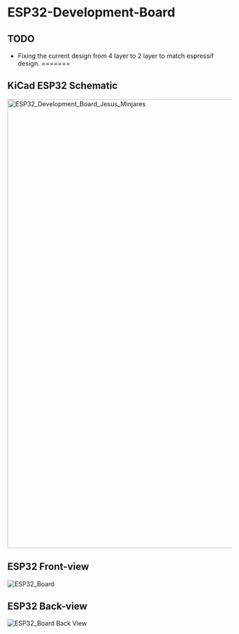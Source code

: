 # ESP32-Development-Board
## TODO
* Fixing the current design from 4 layer to 2 layer to match
espressif design.
=======

## KiCad ESP32 Schematic

<img width="1007" alt="ESP32_Development_Board_Jesus_Minjares" src="https://user-images.githubusercontent.com/60948298/133951203-ac8244fe-d48e-49af-a20a-3454c532307c.png">

## ESP32 Front-view

![ESP32_Board](https://user-images.githubusercontent.com/60948298/133951206-1a20c7c5-4ab8-4538-a691-4a23f06b4ece.png)

## ESP32 Back-view

![ESP32_Board Back View](https://user-images.githubusercontent.com/60948298/133951211-f8f25d71-cbbc-472d-a7d3-fb59fb54fa8c.png)

